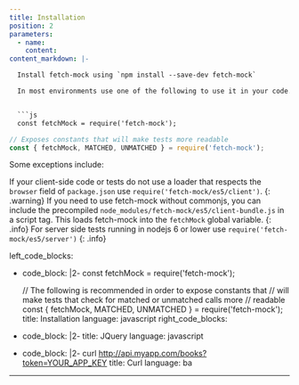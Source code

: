 ```yaml
---
title: Installation
position: 2
parameters:
  - name:
    content:
content_markdown: |-

  Install fetch-mock using `npm install --save-dev fetch-mock`

  In most environments use one of the following to use it in your code.


  ```js
  const fetchMock = require('fetch-mock');
  ```
  ```js
  // Exposes constants that will make tests more readable
  const { fetchMock, MATCHED, UNMATCHED } = require('fetch-mock');
  ```

  Some exceptions include:

  If your client-side code or tests do not use a loader that respects the `browser` field of `package.json` use `require('fetch-mock/es5/client')`.
  {: .warning}
  If you need to use fetch-mock without commonjs, you can include the precompiled `node_modules/fetch-mock/es5/client-bundle.js` in a script tag. This loads fetch-mock into the `fetchMock` global variable.
  {: .info}
  For server side tests running in nodejs 6 or lower use `require('fetch-mock/es5/server')`
  {: .info}


left_code_blocks:
  - code_block: |2-
      const fetchMock = require('fetch-mock');

      // The following is recommended in order to expose constants that
      // will make tests that check for matched or unmatched calls more
      // readable
      const { fetchMock, MATCHED, UNMATCHED } = require('fetch-mock');
    title: Installation
    language: javascript
right_code_blocks:
  - code_block: |2-
    title: JQuery
    language: javascript
  - code_block: |2-
       curl http://api.myapp.com/books?token=YOUR_APP_KEY
    title: Curl
    language: ba
---
```


